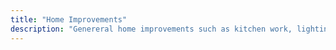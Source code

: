 ```yaml
---
title: "Home Improvements"
description: "Genereral home improvements such as kitchen work, lighting, wallpapers, and much more."
---
```


